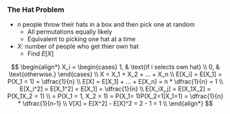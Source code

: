 ### The Hat Problem

- $n$ people throw their hats in a box and then pick one at random
  - All permutations equally likely
  - Equivalent to picking one hat at a time
- $X$: number of people who get thier own hat
  - Find $E[X]$

$$
    \begin{align*}
        X_i = \begin{cases} 1, & \text{if i selects own hat} \\ 0, & \text{otherwise.} \end{cases} \\
        X = X_1 + X_2 + ... + X_n \\
        E[X_i] = E[X_1] = P(X_1 = 1) = \dfrac{1}{n} \\
        E[X] = E[X_1] + ... + E[X_n] = n * \dfrac{1}{n} = 1 \\
        E[X_i^2] = E[X_1^2] = E[X_1] = \dfrac{1}{n} \\
        E[X_iX_j] = E[X_1X_2] = P(X_1X_2 = 1) \\ = P(X_1 = 1, X_2 = 1) = P(X_1=  1)P(X_2=1|X_1=1) = \dfrac{1}{n} * \dfrac{1}{n-1} \\
        V[X] = E[X^2] - E[X]^2 = 2 - 1 = 1 \\
    \end{align*}
$$